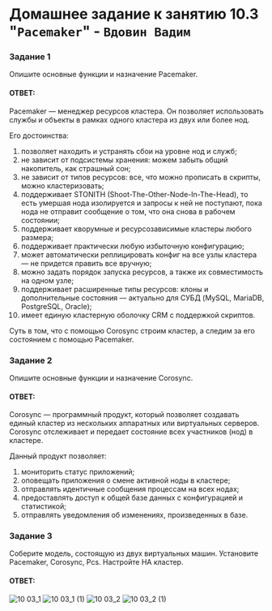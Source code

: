 # Домашнее задание к занятию 10.3 "`Pacemaker`" - `Вдовин Вадим`

### Задание 1

Опишите основные функции и назначение Pacemaker.

#### ОТВЕТ:

Pacemaker — менеджер ресурсов кластера. Он позволяет использовать службы и объекты в рамках одного кластера из двух или более нод.

Его достоинства:
1. позволяет находить и устранять сбои на уровне нод и служб;
2. не зависит от подсистемы хранения: можем забыть общий накопитель, как страшный сон;
3. не зависит от типов ресурсов: все, что можно прописать в скрипты, можно кластеризовать;
4. поддерживает STONITH (Shoot-The-Other-Node-In-The-Head), то есть умершая нода изолируется и запросы к ней не поступают, пока нода не отправит сообщение о том, что она снова в рабочем состоянии;
5. поддерживает кворумные и ресурсозависимые кластеры любого размера;
6. поддерживает практически любую избыточную конфигурацию;
7. может автоматически реплицировать конфиг на все узлы кластера — не придется править все вручную;
8. можно задать порядок запуска ресурсов, а также их совместимость на одном узле;
9. поддерживает расширенные типы ресурсов: клоны и дополнительные состояния — актуально для СУБД (MySQL, MariaDB, PostgreSQL, Oracle);
10. имеет единую кластерную оболочку CRM с поддержкой скриптов.

Суть в том, что с помощью Corosync строим кластер, а следим за его состоянием с помощью Pacemaker.

### Задание 2

Опишите основные функции и назначение Corosync.

#### ОТВЕТ:

Corosync — программный продукт, который позволяет создавать единый кластер из нескольких аппаратных или виртуальных серверов. Corosync отслеживает и передает состояние всех участников (нод) в кластере.

Данный продукт позволяет:

1. мониторить статус приложений;
2. оповещать приложения о смене активной ноды в кластере;
3. отправлять идентичные сообщения процессам на всех нодах;
4. предоставлять доступ к общей базе данных с конфигурацией и статистикой;
5. отправлять уведомления об изменениях, произведенных в базе.

### Задание 3

Соберите модель, состоящую из двух виртуальных машин. Установите Pacemaker, Corosync, Pcs. Настройте HA кластер.

#### ОТВЕТ:
![10 03_1](https://github.com/V4d1M63/homework/assets/130470784/131a0440-56b8-4077-bb57-1e8bd33bed0a)
![10 03_1 (1)](https://github.com/V4d1M63/homework/assets/130470784/077c33fb-61e4-4aa8-ab69-d2bab4cb089b)
![10 03_2](https://github.com/V4d1M63/homework/assets/130470784/99b9b127-77ae-41fc-8fa1-315ea73a8c37)
![10 03_2 (1)](https://github.com/V4d1M63/homework/assets/130470784/42b8fd13-d959-4fc2-887f-fa2c36ae1c8a)


